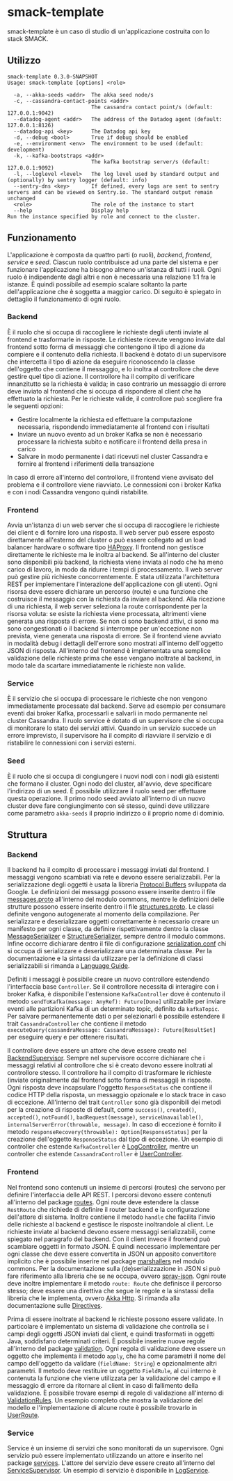 # smack-template
smack-template è un caso di studio di un'applicazione costruita con lo stack SMACK.

## Utilizzo
```
smack-template 0.3.0-SNAPSHOT
Usage: smack-template [options] <role>

  -a, --akka-seeds <addr>  The akka seed node/s
  -c, --cassandra-contact-points <addr>
                           The cassandra contact point/s (default: 127.0.0.1:9042)
  --datadog-agent <addr>   The address of the Datadog agent (default: 127.0.0.1:8126)
  --datadog-api <key>      The Datadog api key
  -d, --debug <bool>       True if debug should be enabled
  -e, --environment <env>  The environment to be used (default: development)
  -k, --kafka-bootstraps <addr>
                           The kafka bootstrap server/s (default: 127.0.0.1:9092)
  -l, --loglevel <level>   The log level used by standard output and (optionally) by sentry logger (default: info)
  --sentry-dns <key>       If defined, every logs are sent to sentry servers and can be viewed on Sentry.io. The standard output remain unchanged
  <role>                   The role of the instance to start
  --help                   Display help
Run the instance specified by role and connect to the cluster.
```

## Funzionamento
L'applicazione è composta da quattro parti (o ruoli), *backend*, *frontend*, *service* e *seed*.
Ciascun ruolo contribuisce ad una parte del sistema e per funzionare l'applicazione ha bisogno almeno un'istanza di tutti i ruoli.
Ogni ruolo è indipendente dagli altri e non è necessaria una relazione 1:1 fra le istanze.
È quindi possibile ad esempio scalare soltanto la parte dell'applicazione che è soggetta a maggior carico.
Di seguito è spiegato in dettaglio il funzionamento di ogni ruolo.

### Backend
È il ruolo che si occupa di raccogliere le richieste degli utenti inviate al frontend e trasformarle in risposte.
Le richieste ricevute vengono inviate dal frontend sotto forma di messaggi che contengono il tipo di azione da compiere e il contenuto della richiesta.
Il backend è dotato di un supervisore che intercetta il tipo di azione da eseguire riconoscendo la classe dell'oggetto che contiene il messaggio,
e lo inoltra al controllore che deve gestire quel tipo di azione.
Il controllore ha il compito di verificare innanzitutto se la richiesta è valida;
in caso contrario un messaggio di errore deve inviato al frontend che si occupa di rispondere al client che ha effettuato la richiesta.
Per le richieste valide, il controllore può scegliere fra le seguenti opzioni:
* Gestire localmente la richiesta ed effettuare la computazione necessaria, rispondendo immediatamente al frontend con i risultati
* Inviare un nuovo evento ad un broker Kafka se non è necessario processare la richiesta subito e notificare il frontend della presa in carico
* Salvare in modo permanente i dati ricevuti nel cluster Cassandra e fornire al frontend i riferimenti della transazione

In caso di errore all'interno del controllore, il frontend viene avvisato del problema e il controllore viene riavviato.
Le connessioni con i broker Kafka e con i nodi Cassandra vengono quindi ristabilite.

### Frontend
Avvia un'istanza di un web server che si occupa di raccogliere le richieste dei client e di fornire loro una risposta.
Il web server può essere esposto direttamente all'esterno del cluster o può essere collegato ad un load balancer hardware
o software tipo [HAProxy](http://www.haproxy.org/).
Il frontend non gestisce direttamente le richieste ma le inoltra al backend. Se all'interno del cluster sono disponibili più backend,
la richiesta viene inviata al nodo che ha meno carico di lavoro, in modo da ridurre i tempi di processamento.
Il web server può gestire più richieste concorrentemente. È stata utilizzata l'architettura REST per implementare l'interazione dell'applicazione con gli utenti.
Ogni risorsa deve essere dichiarare un percorso (route) e una funzione che costruisce il messaggio con la richiesta da inviare al backend.
Alla ricezione di una richiesta, il web server seleziona la route corrispondente per la risorsa voluta: se esiste la richiesta viene processata,
altrimenti viene generata una risposta di errore.
Se non ci sono backend attivi, ci sono ma sono congestionati o il backend si interrompe per un'eccezione non prevista, viene generata una risposta di errore.
Se il frontend viene avviato in modalità debug i dettagli dell'errore sono mostrati all'interno dell'oggetto JSON di risposta.
All'interno del frontend è implementata una semplice validazione delle richieste prima che esse vengano inoltrate al backend,
in modo tale da scartare immediatamente le richieste non valide.

### Service
È il servizio che si occupa di processare le richieste che non vengono immediatamente processate dal backend.
Serve ad esempio per consumare eventi dai broker Kafka, processarli e salvarli in modo permanente nel cluster Cassandra.
Il ruolo service è dotato di un supervisore che si occupa di monitorare lo stato dei servizi attivi.
Quando in un servizio succede un errore imprevisto, il supervisore ha il compito di riavviare il servizio e di ristabilire le connessioni con i servizi esterni.

### Seed
È il ruolo che si occupa di congiungere i nuovi nodi con i nodi già esistenti che formano il cluster.
Ogni nodo del cluster, all'avvio, deve specificare l'indirizzo di un seed.
È possibile utilizzare il ruolo seed per effettuare questa operazione.
Il primo nodo seed avviato all'interno di un nuovo cluster deve fare congiungimento con sé stesso,
quindi deve utilizzare come parametro `akka-seeds` il proprio indirizzo o il proprio nome di dominio.

## Struttura

### Backend
Il backend ha il compito di processare i messaggi inviati dal frontend. I messaggi vengono scambiati via rete e devono essere serializzabili.
Per la serializzazione degli oggetti è usata la libreria [Protocol Buffers](https://developers.google.com/protocol-buffers/) sviluppata da Google.
Le definizioni dei messaggi possono essere inserite dentro il file [messages.proto](/commons/src/main/protobuf/messages.proto) all'interno del modulo commons,
mentre le definizioni delle strutture possono essere inserite dentro il file [structures.proto](/commons/src/main/protobuf/structures.proto).
Le classi definite vengono autogenerate al momento della compilazione.
Per serializzare e deserializzare oggetti correttamente è necessario creare un manifesto per ogni classe,
da definire rispettivamente dentro la classe [MessageSerializer](/commons/src/main/scala/smack/commons/serialization/MessageSerializer.scala)
e [StructureSerializer](/commons/src/main/scala/smack/commons/serialization/StructureSerializer.scala), sempre dentro il modulo commons.
Infine occorre dichiarare dentro il file di configurazione [serialization.conf](/commons/src/main/resources/serialization.conf) chi si occupa di serializzare
e deserializzare una determinata classe.
Per la documentazione e la sintassi da utilizzare per la definizione di classi serializzabili si rimanda a
[Language Guide](https://developers.google.com/protocol-buffers/docs/proto3).

Definiti i messaggi è possibile creare un nuovo controllore estendendo l'interfaccia base `Controller`.
Se il controllore necessita di interagire con i broker Kafka, è disponibile l'estensione `KafkaController` dove è contenuto il metodo
`sendToKafka(message: AnyRef): Future[Done]` utilizzabile per inviare eventi alle partizioni Kafka di un determinato topic, definito da `kafkaTopic`.
Per salvare permanentemente dati o per selezionarli è possibile estendere il trait `CassandraController` che contiene il metodo
`executeQuery(cassandraMessage: CassandraMessage): Future[ResultSet]` per eseguire query e per ottenere risultati.

Il controllore deve essere un attore che deve essere creato nel [BackendSupervisor](/src/main/scala/smack/backend/BackendSupervisor.scala).
Sempre nel supervisore occorre dichiarare che i messaggi relativi al controllore che si è creato devono essere inoltrati al controllore stesso.
Il controllore ha il compito di trasformare le richieste (inviate originalmente dal frontend sotto forma di messaggi) in risposte.
Ogni risposta deve incapsulare l'oggetto `ResponseStatus` che contiene il codice HTTP della risposta,
un messaggio opzionale e lo stack trace in caso di eccezione.
All'interno del trait `Controller` sono già disponibili dei metodi per la creazione di risposte di default,
come `success()`, `created()`, `accepted()`, `notFound()`, `badRequest(message)`, `serviceUnavailable()`, `internalServerError(throwable, message)`.
In caso di eccezione è fornito il metodo `responseRecovery(throwable): Option[ResponseStatus]` per la creazione dell'oggetto `ResponseStatus` dal tipo di
eccezione. Un esempio di controller che estende `KafkaController` è [LogController](/src/main/scala/smack/backend/controllers/LogController.scala),
mentre un controller che estende `CassandraController` è [UserController](/src/main/scala/smack/backend/controllers/UserController.scala).

### Frontend
Nel frontend sono contenuti un insieme di percorsi (routes) che servono per definire l'interfaccia delle API REST.
I percorsi devono essere contenuti all'interno del package [routes](/src/main/scala/smack/frontend/routes).
Ogni route deve estendere la classe `RestRoute` che richiede di definire il router backend e la configurazione dell'attore di sistema.
Inoltre contiene il metodo `handle` che facilita l'invio delle richieste al backend e gestisce le risposte inoltrandole al client.
Le richieste inviate al backend devono essere messaggi serializzabili, come spiegato nel paragrafo del backend.
Con il client invece il frontend può scambiare oggetti in formato JSON.
È quindi necessario implementare per ogni classe che deve essere convertita in JSON un apposito convertitore implicito che è possibile inserire nel package
[marshallers](/commons/src/main/scala/smack/commons/mashallers) nel modulo commons.
Per la documentazione sulla (de)serializzazione in JSON si può fare riferimento alla libreria che se ne occupa,
ovvero [spray-json](https://github.com/spray/spray-json).
Ogni route deve inoltre implementare il metodo `route: Route` che definisce il percorso stesso;
deve essere una direttiva che segue le regole e la sinstassi della libreria che le implementa,
ovvero [Akka Http](https://doc.akka.io/docs/akka-http/current/index.html).
Si rimanda alla documentazione sulle [Directives](https://doc.akka.io/docs/akka-http/current/routing-dsl/directives/index.html).

Prima di essere inoltrate al backend le richieste possono essere validate.
In particolare è implementato un sistema di validazione che controlla se i campi degli oggetti JSON inviati dal client, e quindi trasformati in oggetti Java,
soddisfano determinati criteri. È possibile inserire nuove regole all'interno del package [validation](/src/main/scala/smack/frontend/validation).
Ogni regola di validazione deve essere un oggetto che implementa il metodo `apply`,
che ha come parametri il nome del campo dell'oggetto da validare (`fieldName: String`) e opzionalmente altri parametri.
Il metodo deve restituire un oggetto `FieldRule`, al cui interno è contenuta la funzione che viene utilizzata per la validazione del campo
e il messaggio di errore da ritornare al client in caso di fallimento della validazione.
È possibile trovare esempi di regole di validazione all'interno di [ValidationRules](/src/main/scala/smack/frontend/validation/ValidationRules.scala).
Un esempio completo che mostra la validazione del modello e l'implementazione di alcune route è possibile trovarlo in
[UserRoute](/src/main/scala/smack/frontend/routes/UserRoute.scala).

### Service
Service è un insieme di servizi che sono monitorati da un supervisore.
Ogni servizio può essere implementato utilizzando un attore e inserito nel package [services](/src/main/scala/smack/backend/services).
L'attore del servizio deve essere creato all'interno del [ServiceSupervisor](/src/main/scala/smack/backend/ServiceSupervisor.scala).
Un esempio di servizio è disponibile in [LogService](/src/main/scala/smack/backend/services/LogService.scala).
